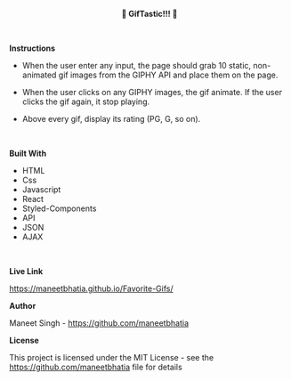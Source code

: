 **<center>📘 GifTastic!!! 📘</center>**

<br>

**Instructions**

- When the user enter any input, the page should grab 10 static, non-animated gif images from the GIPHY API and place them on the page.

- When the user clicks on any GIPHY images, the gif animate. If the user clicks the gif again, it stop playing.

- Above every gif, display its rating (PG, G, so on).

<br>

**Built With**

- HTML
- Css
- Javascript
- React
- Styled-Components
- API
- JSON
- AJAX

<br>

**Live Link**

https://maneetbhatia.github.io/Favorite-Gifs/
<br>

**Author**

Maneet Singh - https://github.com/maneetbhatia
<br>

**License**

This project is licensed under the MIT License - see the https://github.com/maneetbhatia file for details
